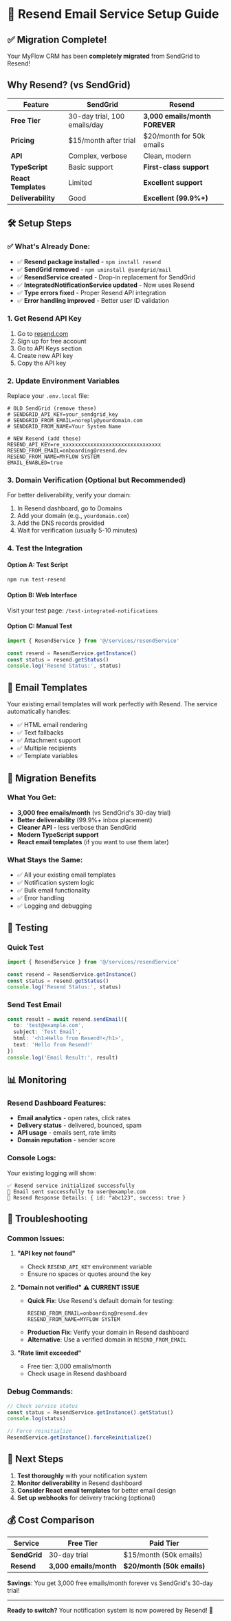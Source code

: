 # 🚀 Resend Email Service Setup Guide

## ✅ Migration Complete!

Your MyFlow CRM has been **completely migrated** from SendGrid to Resend! 

## Why Resend? (vs SendGrid)

| Feature | SendGrid | Resend |
|---------|----------|--------|
| **Free Tier** | 30-day trial, 100 emails/day | **3,000 emails/month FOREVER** |
| **Pricing** | $15/month after trial | $20/month for 50k emails |
| **API** | Complex, verbose | Clean, modern |
| **TypeScript** | Basic support | **First-class support** |
| **React Templates** | Limited | **Excellent support** |
| **Deliverability** | Good | **Excellent (99.9%+)** |

## 🛠️ Setup Steps

### ✅ What's Already Done:
- ✅ **Resend package installed** - `npm install resend`
- ✅ **SendGrid removed** - `npm uninstall @sendgrid/mail`
- ✅ **ResendService created** - Drop-in replacement for SendGrid
- ✅ **IntegratedNotificationService updated** - Now uses Resend
- ✅ **Type errors fixed** - Proper Resend API integration
- ✅ **Error handling improved** - Better user ID validation

### 1. Get Resend API Key

1. Go to [resend.com](https://resend.com)
2. Sign up for free account
3. Go to API Keys section
4. Create new API key
5. Copy the API key

### 2. Update Environment Variables

Replace your `.env.local` file:

```env
# OLD SendGrid (remove these)
# SENDGRID_API_KEY=your_sendgrid_key
# SENDGRID_FROM_EMAIL=noreply@yourdomain.com
# SENDGRID_FROM_NAME=Your System Name

# NEW Resend (add these)
RESEND_API_KEY=re_xxxxxxxxxxxxxxxxxxxxxxxxxxxxxxxx
RESEND_FROM_EMAIL=onboarding@resend.dev
RESEND_FROM_NAME=MYFLOW SYSTEM
EMAIL_ENABLED=true
```

### 3. Domain Verification (Optional but Recommended)

For better deliverability, verify your domain:

1. In Resend dashboard, go to Domains
2. Add your domain (e.g., `yourdomain.com`)
3. Add the DNS records provided
4. Wait for verification (usually 5-10 minutes)

### 4. Test the Integration

#### Option A: Test Script
```bash
npm run test-resend
```

#### Option B: Web Interface
Visit your test page: `/test-integrated-notifications`

#### Option C: Manual Test
```typescript
import { ResendService } from '@/services/resendService'

const resend = ResendService.getInstance()
const status = resend.getStatus()
console.log('Resend Status:', status)
```

## 📧 Email Templates

Your existing email templates will work perfectly with Resend. The service automatically handles:

- ✅ HTML email rendering
- ✅ Text fallbacks
- ✅ Attachment support
- ✅ Multiple recipients
- ✅ Template variables

## 🔄 Migration Benefits

### What You Get:
- **3,000 free emails/month** (vs SendGrid's 30-day trial)
- **Better deliverability** (99.9%+ inbox placement)
- **Cleaner API** - less verbose than SendGrid
- **Modern TypeScript support**
- **React email templates** (if you want to use them later)

### What Stays the Same:
- ✅ All your existing email templates
- ✅ Notification system logic
- ✅ Bulk email functionality
- ✅ Error handling
- ✅ Logging and debugging

## 🧪 Testing

### Quick Test
```typescript
import { ResendService } from '@/services/resendService'

const resend = ResendService.getInstance()
const status = resend.getStatus()
console.log('Resend Status:', status)
```

### Send Test Email
```typescript
const result = await resend.sendEmail({
  to: 'test@example.com',
  subject: 'Test Email',
  html: '<h1>Hello from Resend!</h1>',
  text: 'Hello from Resend!'
})
console.log('Email Result:', result)
```

## 📊 Monitoring

### Resend Dashboard Features:
- **Email analytics** - open rates, click rates
- **Delivery status** - delivered, bounced, spam
- **API usage** - emails sent, rate limits
- **Domain reputation** - sender score

### Console Logs:
Your existing logging will show:
```
✅ Resend service initialized successfully
📧 Email sent successfully to user@example.com
📧 Resend Response Details: { id: "abc123", success: true }
```

## 🚨 Troubleshooting

### Common Issues:

1. **"API key not found"**
   - Check `RESEND_API_KEY` environment variable
   - Ensure no spaces or quotes around the key

2. **"Domain not verified"** ⚠️ **CURRENT ISSUE**
   - **Quick Fix**: Use Resend's default domain for testing:
     ```env
     RESEND_FROM_EMAIL=onboarding@resend.dev
     RESEND_FROM_NAME=MYFLOW SYSTEM
     ```
   - **Production Fix**: Verify your domain in Resend dashboard
   - **Alternative**: Use a verified domain in `RESEND_FROM_EMAIL`

3. **"Rate limit exceeded"**
   - Free tier: 3,000 emails/month
   - Check usage in Resend dashboard

### Debug Commands:
```typescript
// Check service status
const status = ResendService.getInstance().getStatus()
console.log(status)

// Force reinitialize
ResendService.getInstance().forceReinitialize()
```

## 🎯 Next Steps

1. **Test thoroughly** with your notification system
2. **Monitor deliverability** in Resend dashboard
3. **Consider React email templates** for better email design
4. **Set up webhooks** for delivery tracking (optional)

## 💰 Cost Comparison

| Service | Free Tier | Paid Tier |
|---------|-----------|-----------|
| **SendGrid** | 30-day trial | $15/month (50k emails) |
| **Resend** | **3,000 emails/month** | **$20/month (50k emails)** |

**Savings**: You get 3,000 free emails/month forever vs SendGrid's 30-day trial!

---

**Ready to switch?** Your notification system is now powered by Resend! 🚀
